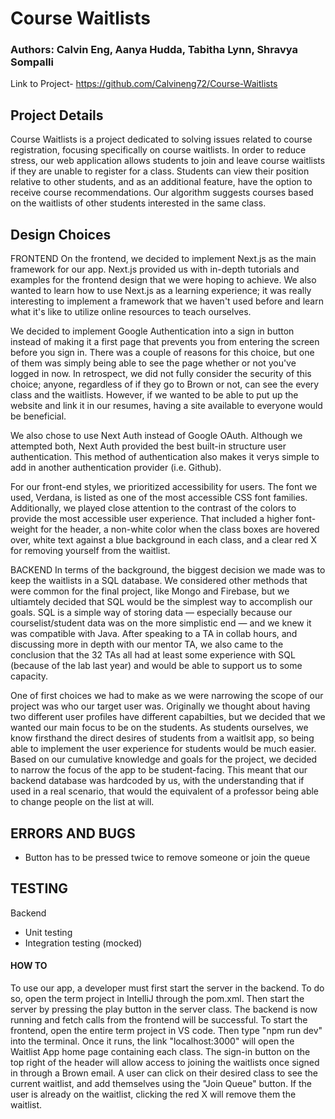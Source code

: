 Course Waitlists
=============
### Authors: Calvin Eng, Aanya Hudda, Tabitha Lynn, Shravya Sompalli
Link to Project-
https://github.com/Calvineng72/Course-Waitlists
## Project Details
Course Waitlists is a project dedicated to solving issues related to course registration, focusing specifically on course waitlists. In order to reduce stress, our web application allows students to join and leave course waitlists if they are unable to register for a class. Students can view their position relative to other students, and as an additional feature, have the option to receive course recommendations. Our algorithm suggests courses based on the waitlists of other students interested in the same class. 
## Design Choices

FRONTEND
On the frontend, we decided to implement Next.js as the main framework for our app. Next.js provided us with in-depth tutorials and examples for the frontend design that we were hoping to achieve. We also wanted to learn how to use Next.js as a learning experience; it was really interesting to implement a framework that we haven't used before and learn what it's like to utilize online resources to teach ourselves. 

We decided to implement Google Authentication into a sign in button instead of making it a first page that prevents you from entering the screen before you sign in. There was a couple of reasons for this choice, but one of them was simply being able to see the page whether or not you've logged in now. In retrospect, we did not fully consider the security of this choice; anyone, regardless of if they go to Brown or not, can see the every class and the waitlists. However, if we wanted to be able to put up the website and link it in our resumes, having a site available to everyone would be beneficial. 

We also chose to use Next Auth instead of Google OAuth. Although we attempted both, Next Auth provided the best built-in structure user authentication. This method of authentication also makes it verys simple to add in another authentication provider (i.e. Github). 

For our front-end styles, we prioritized accessibility for users. The font we used, Verdana, is listed as one of the most accessible CSS font families. Additionally, we played close attention to the contrast of the colors to provide the most accessible user experience. That included a higher font-weight for the header, a non-white color when the class boxes are hovered over, white text against a blue background in each class, and a clear red X for removing yourself from the waitlist.  


BACKEND
In terms of the background, the biggest decision we made was to keep the waitlists in a SQL database. We considered other methods that were common for the final project, like Mongo and Firebase, but we ultiamtely decided that SQL would be the simplest way to accomplish our goals. SQL is a simple way of storing data — especially because our courselist/student data was on the more simplistic end — and we knew it was compatible with Java. After speaking to a TA in collab hours, and discussing more in depth with our mentor TA, we also came to the conclusion that the 32 TAs all had at least some experience with SQL (because of the lab last year) and would be able to support us to some capacity. 

One of first choices we had to make as we were narrowing the scope of our project was who our target user was. Originally we thought about having two different user profiles have different capabilties, but we decided that we wanted our main focus to be on the students. As students ourselves, we know firsthand the direct desires of students from a waitlsit app, so being able to implement the user experience for students would be much easier. Based on our cumulative knowledge and goals for the project, we decided to narrow the focus of the app to be student-facing. This meant that our backend database was hardcoded by us, with the understanding that if used in a real scenario, that would the equivalent of a professor being able to change people on the list at will.

## ERRORS AND BUGS
- Button has to be pressed twice to remove someone or join the queue    

## TESTING
Backend
- Unit testing
- Integration testing (mocked)

#### HOW TO
To use our app, a developer must first start the server in the backend. To do so, open the term project in IntelliJ through the pom.xml. Then start the server by pressing the play button in the server class. The backend is now running and fetch calls from the frontend will be successful. To start the frontend, open the entire term project in VS code. Then type "npm run dev" into the terminal. Once it runs, the link "localhost:3000" will open the Waitlist App home page containing each class. The sign-in button on the top right of the header will allow access to joining the waitlists once signed in through a Brown email. A user can click on their desired class to see the current waitlist, and add themselves using the "Join Queue" button. If the user is already on the waitlist, clicking the red X will remove them the waitlist. 
